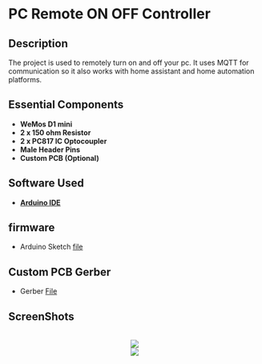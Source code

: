 

<h1>PC Remote ON OFF Controller</h1> 


<h2>Description</h2>
The project is used to remotely turn on and off your pc. It uses MQTT for communication so it also works with home assistant and home automation platforms.
<h2>Essential Components</h2>

- <b>WeMos D1 mini</b> 
- <b>2 x 150 ohm Resistor</b>
- <b>2 x PC817 IC Optocoupler </b>
- <b>Male Header Pins</b>
- <b>Custom PCB (Optional)</b>






<h2>Software  Used </h2>

- <b>[Arduino IDE](https://www.arduino.cc/en/software)</b>



 <h2>firmware </h2>

   - Arduino Sketch [file](https://github.com/delta010/PC-Remote-ON_OFF-Controll/blob/main/pcmcu.ino)

 

<h2>Custom PCB Gerber</h2>
  
   -  Gerber [File](https://github.com/delta010/PC-Remote-ON_OFF-Controll/blob/main/pcpowerwifi.zip)
 
<h2>ScreenShots</h2> 

<p align="center">
 <br/>
<img src="https://github.com/delta010/PC-Remote-ON_OFF-Controll/assets/29528880/97a3cd97-1164-46bf-bf81-2cf73cbf5fa1" />
<br />


<img src="https://github.com/delta010/PC-Remote-ON_OFF-Controll/assets/29528880/4c1710f2-741e-413b-b12d-1aaa8dc4a9df"/>
<br />
<br />


</p>

<!--
 ```diff
- text in red
+ text in green
! text in orange
# text in gray
@@ text in purple (and bold)@@
```
--!>


